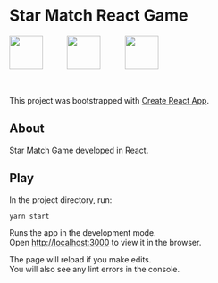 # Star Match React Game

<img height=60 src="https://cdn.jsdelivr.net/gh/devicons/devicon/icons/react/react-original-wordmark.svg" />&nbsp;&nbsp;&nbsp;&nbsp;&nbsp;&nbsp;&nbsp;&nbsp;&nbsp;&nbsp;
<img height=60 src="https://cdn.jsdelivr.net/gh/devicons/devicon/icons/typescript/typescript-plain.svg" />&nbsp;&nbsp;&nbsp;&nbsp;&nbsp;&nbsp;&nbsp;&nbsp;&nbsp;&nbsp;
<img height=60 src="https://cdn.jsdelivr.net/gh/devicons/devicon/icons/css3/css3-plain-wordmark.svg" />

</br>

This project was bootstrapped with [Create React App](https://github.com/facebook/create-react-app).

## About

Star Match Game developed in React.

## Play

In the project directory, run:

`yarn start`

Runs the app in the development mode.\
Open [http://localhost:3000](http://localhost:3000) to view it in the browser.

The page will reload if you make edits.\
You will also see any lint errors in the console.
